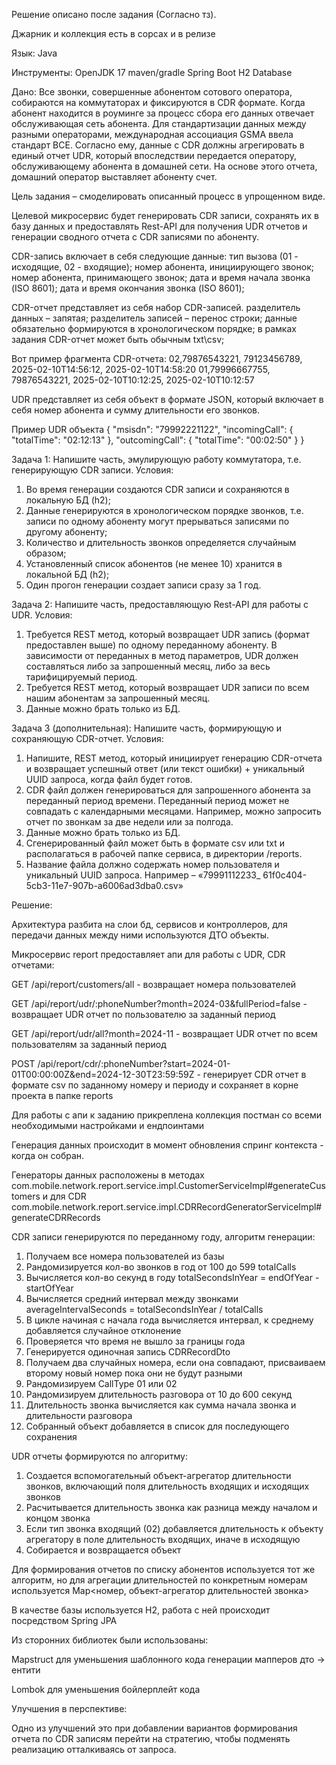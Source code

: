 Решение описано после задания (Согласно тз).

Джарник и коллекция есть в сорсах и в релизе

Язык: Java

Инструменты:
OpenJDK 17
maven/gradle
Spring Boot
H2 Database

Дано:
Все звонки, совершенные абонентом сотового оператора, собираются на коммутаторах и фиксируются в CDR формате. Когда абонент находится в роуминге за процесс сбора его данных отвечает обслуживающая сеть абонента. Для стандартизации данных между разными операторами, международная ассоциация GSMA ввела стандарт BCE. Согласно ему, данные с CDR должны агрегировать в единый отчет UDR, который впоследствии передается оператору, обслуживающему абонента в домашней сети. На основе этого отчета, домашний оператор выставляет абоненту счет.

Цель задания – смоделировать описанный процесс в упрощенном виде.

Целевой микросервис будет генерировать CDR записи, сохранять их в базу данных и предоставлять Rest-API для получения UDR отчетов и генерации сводного отчета с CDR записями по абоненту.

CDR-запись включает в себя следующие данные:
  тип вызова (01 - исходящие, 02 - входящие);
 номер абонента, инициирующего звонок;
 номер абонента, принимающего звонок;
дата и время начала звонка (ISO 8601);
 дата и время окончания звонка (ISO 8601);
 
CDR-отчет представляет из себя набор CDR-записей.
разделитель данных – запятая;
разделитель записей – перенос строки;
данные обязательно формируются в хронологическом порядке;
в рамках задания CDR-отчет может быть обычным txt\csv;

Вот пример фрагмента CDR-отчета:
02,79876543221, 79123456789, 2025-02-10T14:56:12, 2025-02-10T14:58:20
01,79996667755, 79876543221, 2025-02-10T10:12:25, 2025-02-10T10:12:57
 
UDR представляет из себя объект в формате JSON, который включает в себя номер абонента и сумму длительности его звонков.

Пример UDR объекта
{
    "msisdn": "79992221122",
    "incomingCall": {
        "totalTime": "02:12:13"
    },
    "outcomingCall": {
        "totalTime": "00:02:50"
    }
}
 
Задача 1:
Напишите часть, эмулирующую работу коммутатора, т.е. генерирующую CDR записи.
Условия:
1.    Во время генерации создаются CDR записи и сохраняются в локальную БД (h2);
2.    Данные генерируются в хронологическом порядке звонков, т.е. записи по одному абоненту могут прерываться записями по другому абоненту;
3.    Количество и длительность звонков определяется случайным образом;
4.    Установленный список абонентов (не менее 10) хранится в локальной БД (h2);
5.    Один прогон генерации создает записи сразу за 1 год.

Задача 2:
Напишите часть, предоставляющую Rest-API для работы с UDR.
          	Условия:
1.  Требуется REST метод, который возвращает UDR запись (формат предоставлен выше) по одному переданному абоненту. В зависимости от переданных в метод параметров, UDR должен составляться либо за запрошенный месяц, либо за весь тарифицируемый период.
2.  Требуется REST метод, который возвращает UDR записи по всем нашим абонентам за запрошенный месяц.
3.  Данные можно брать только из БД.
   
Задача 3 (дополнительная):
Напишите часть, формирующую и сохраняющую CDR-отчет.
          	Условия:
1.   Напишите, REST метод, который инициирует генерацию CDR-отчета и возвращает успешный ответ (или текст ошибки) + уникальный UUID запроса, когда файл будет готов.
2.   CDR файл должен генерироваться для запрошенного абонента за переданный период времени. Переданный период может не совпадать с календарными месяцами. Например, можно запросить отчет по звонкам за две недели или за полгода.
3.   Данные можно брать только из БД.
4.   Сгенерированный файл может быть в формате csv или txt и располагаться в рабочей папке сервиса, в директории /reports.
5.   Название файла должно содержать номер пользователя и уникальный UUID запроса. Например – «79991112233_ 61f0c404-5cb3-11e7-907b-a6006ad3dba0.csv»

Решение: 

Архитектура разбита на слои бд, сервисов и контроллеров, для передачи данных между ними используются ДТО объекты.

Микросервис report предоставляет апи для работы с UDR, CDR отчетами:

GET /api/report/customers/all - возвращает номера пользователей

GET /api/report/udr/:phoneNumber?month=2024-03&fullPeriod=false - возвращает UDR отчет по пользователю за заданный период

GET /api/report/udr/all?month=2024-11 - возвращает UDR отчет по всем пользователям за заданный период

POST /api/report/cdr/:phoneNumber?start=2024-01-01T00:00:00Z&end=2024-12-30T23:59:59Z - генерирует CDR отчет в формате csv по заданному номеру и периоду и сохраняет в корне проекта в папке reports 

Для работы с апи к заданию прикреплена коллекция постман со всеми необходимыми настройками и ендпоинтами

Генерация данных происходит в момент обновления спринг контекста - когда он собран. 

Генераторы данных расположены в методах com.mobile.network.report.service.impl.CustomerServiceImpl#generateCustomers и для CDR com.mobile.network.report.service.impl.CDRRecordGeneratorServiceImpl#generateCDRRecords

CDR записи генерируются по переданному году, алгоритм генерации:
1. Получаем все номера пользователей из базы
2. Рандомизируется кол-во звонков в год от 100 до 599 totalCalls
3. Вычисляется кол-во секунд в году totalSecondsInYear = endOfYear - startOfYear
4. Вычисляется средний интервал между звонками averageIntervalSeconds = totalSecondsInYear / totalCalls
5. В цикле начиная с начала года вычисляется интервал, к среднему добавляется случайное отклонение
6. Проверяется что время не вышло за границы года
7. Генерируется одиночная запись CDRRecordDto
8. Получаем два случайных номера, если она совпадают, присваиваем второму новый номер пока они не будут разными
9. Рандомизируем CallType 01 или 02
10. Рандомизируем длительность разговора от 10 до 600 секунд
11. Длительность звонка вычисляется как сумма начала звонка и длительности разговора
12. Собранный объект добавляется в список для последующего сохранения

UDR отчеты формируются по алгоритму:
1. Создается вспомогательный объект-агрегатор длительности звонков, включающий поля длительность входящих и исходящих звонков
2. Расчитывается длительность звонка как разница между началом и концом звонка
3. Если тип звонка входящий (02) добавляется длительность к объекту агрегатору в поле длительность входящих, иначе в исходящую
4. Собирается и возвращается объект

Для формирования отчетов по списку абонентов используется тот же алгоритм, но для агрегации длительностей по конкретным номерам используется Map<номер, объект-агрегатор длительностей звонка>

В качестве базы используется H2, работа с ней происходит посредством Spring JPA

Из сторонних библиотек были использованы:

Mapstruct для уменьшения шаблонного кода генерации мапперов дто -> ентити

Lombok для уменьшения бойлерплейт кода

Улучшения в перспективе:

Одно из улучшений это при добавлении вариантов формирования отчета по CDR записям перейти на стратегию, чтобы подменять реализацию отталкиваясь от запроса.
